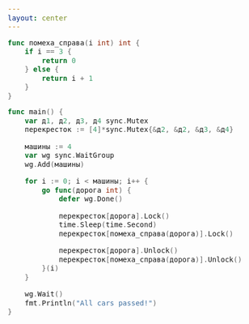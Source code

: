 ```yaml
---
layout: center
---
```


<div class="grid grid-cols-[1fr,2fr] gap-x-4"><div>

```go
func помеха_справа(i int) int {
	if i == 3 {
		return 0
	} else {
		return i + 1
	}
}
```

</div><div>

```go {all|2|3|5|13|14|15|17-18|all}
func main() {
	var д1, д2, д3, д4 sync.Mutex
	перекресток := [4]*sync.Mutex{&д2, &д2, &д3, &д4}

	машины := 4
	var wg sync.WaitGroup
	wg.Add(машины)

	for i := 0; i < машины; i++ {
		go func(дорога int) {
			defer wg.Done()

			перекресток[дорога].Lock()
			time.Sleep(time.Second)
			перекресток[помеха_справа(дорога)].Lock()

			перекресток[дорога].Unlock()
			перекресток[помеха_справа(дорога)].Unlock()
		}(i)
	}

	wg.Wait()
	fmt.Println("All cars passed!")
}
```

</div></div>

<style>
code {
    font-size: 14px ;
}
</style>
